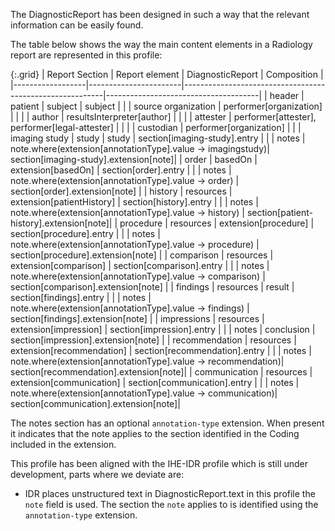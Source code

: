 The DiagnosticReport has been designed in such a way that the relevant information can be easily found.

The table below shows the way the main content elements in a Radiology report are represented in this profile:

{:.grid}
| Report Section   | Report element         | DiagnosticReport                                         | Composition                          |
|------------------|-----------------------|----------------------------------------------------------|--------------------------------------|
| header           | patient               | subject                                                  | subject                              |
|                  | source organization   | performer[organization]                                  |                                      |
|                  | author                | resultsInterpreter[author]                               |                                      |
|                  | attester              | performer[attester], performer[legal-attester]           |                                      |
|                  | custodian             | performer[organization]                                  |                                      |
| imaging study    | study                 | study                                                    | section[imaging-study].entry         |
|                  | notes                 | note.where(extension[annotationType].value → imagingstudy)| section[imaging-study].extension[note]|
| order            | basedOn               | extension[basedOn]                                       | section[order].entry                 |
|                  | notes                 | note.where(extension[annotationType].value → order)      | section[order].extension[note]       |
| history          | resources             | extension[patientHistory]                                | section[history].entry               |
|                  | notes                 | note.where(extension[annotationType].value → history)    | section[patient-history].extension[note]|
| procedure        | resources             | extension[procedure]                                     | section[procedure].entry             |
|                  | notes                 | note.where(extension[annotationType].value → procedure)  | section[procedure].extension[note]   |
| comparison       | resources             | extension[comparison]                                    | section[comparison].entry            |
|                  | notes                 | note.where(extension[annotationType].value → comparison) | section[comparison].extension[note]  |
| findings         | resources             | result                                                   | section[findings].entry              |
|                  | notes                 | note.where(extension[annotationType].value → findings)   | section[findings].extension[note]    |
| impressions      | resources             | extension[impression]                                    | section[impression].entry            |
|                  | notes                 | conclusion                                               | section[impression].extension[note]  |
| recommendation   | resources             | extension[recommendation]                                | section[recommendation].entry        |
|                  | notes                 | note.where(extension[annotationType].value → recommendation)| section[recommendation].extension[note]|
| communication    | resources             | extension[communication]                                 | section[communication].entry         |
|                  | notes                 | note.where(extension[annotationType].value → communication)| section[communication].extension[note]|

The notes section has an optional `annotation-type` extension. When present it indicates that the note applies to the section identified in the Coding included in the extension.

This profile has been aligned with the IHE-IDR profile which is still under development, parts where we deviate are:
* IDR places unstructured text in DiagnosticReport.text in this profile the `note` field is used. The section the `note` applies to is identified using the `annotation-type` extension.